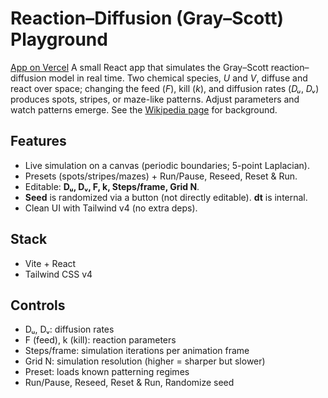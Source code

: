# Reaction–Diffusion (Gray–Scott) Playground

[App on Vercel](https://reaction-diffusion-playground.vercel.app/)
A small React app that simulates the Gray–Scott reaction–diffusion model in real time. Two chemical species, *U* and *V*, diffuse and react over space; changing the feed (*F*), kill (*k*), and diffusion rates (*Dᵤ*, *Dᵥ*) produces spots, stripes, or maze-like patterns. Adjust parameters and watch patterns emerge. See the [Wikipedia page](https://en.wikipedia.org/wiki/Reaction%E2%80%93diffusion_system) for background.

## Features
- Live simulation on a canvas (periodic boundaries; 5-point Laplacian).
- Presets (spots/stripes/mazes) + Run/Pause, Reseed, Reset & Run.
- Editable: **Dᵤ, Dᵥ, F, k, Steps/frame, Grid N**.
- **Seed** is randomized via a button (not directly editable). **dt** is internal.
- Clean UI with Tailwind v4 (no extra deps).

## Stack
- Vite + React
- Tailwind CSS v4

## Controls
- Dᵤ, Dᵥ: diffusion rates
- F (feed), k (kill): reaction parameters
- Steps/frame: simulation iterations per animation frame
- Grid N: simulation resolution (higher = sharper but slower)
- Preset: loads known patterning regimes
- Run/Pause, Reseed, Reset & Run, Randomize seed
